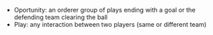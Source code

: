 - Oportunity: an orderer group of plays ending with a goal or the defending team clearing the ball
- Play: any interaction between two players (same or different team)